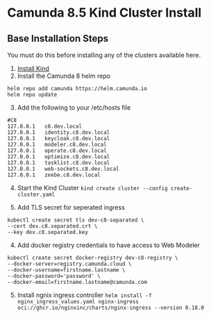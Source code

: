 # Camunda 8.5 Kind Cluster Install

## Base Installation Steps
You must do this before installing any of the clusters available here.
1. [Install Kind](https://kind.sigs.k8s.io/docs/user/quick-start/)
2. Install the Camunda 8 helm repo

```
helm repo add camunda https://helm.camunda.io
helm repo update
```

3. Add the following to your /etc/hosts file
```
#C8
127.0.0.1   c8.dev.local
127.0.0.1   identity.c8.dev.local
127.0.0.1   keycloak.c8.dev.local
127.0.0.1   modeler.c8.dev.local
127.0.0.1   operate.c8.dev.local
127.0.0.1   optimize.c8.dev.local
127.0.0.1   tasklist.c8.dev.local
127.0.0.1   web-sockets.c8.dev.local
127.0.0.1   zeebe.c8.dev.local
```

4. Start the Kind Cluster
`kind create cluster --config create-cluster.yaml`

3. Add TLS secret for seperated ingress
```
kubectl create secret tls dev-c8-separated \
--cert dev.c8.separated.crt \
--key dev.c8.separated.key
```
4. Add docker registry credentials to have access to Web Modeler
```
kubectl create secret docker-registry dev-c8-registry \
--docker-server=registry.camunda.cloud \
--docker-username=firstname.lastname \
--docker-password='password' \
--docker-email=firstname.lastname@camunda.com
```
5. Install ngnix ingress controller
`helm install -f nginx_ingress_values.yaml nginx-ingress oci://ghcr.io/nginxinc/charts/nginx-ingress --version 0.18.0`